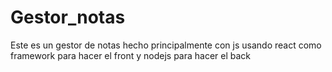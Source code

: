 # Gestor_notas
Este es un gestor de notas hecho principalmente con js usando react como framework para hacer el front y nodejs para hacer el back
